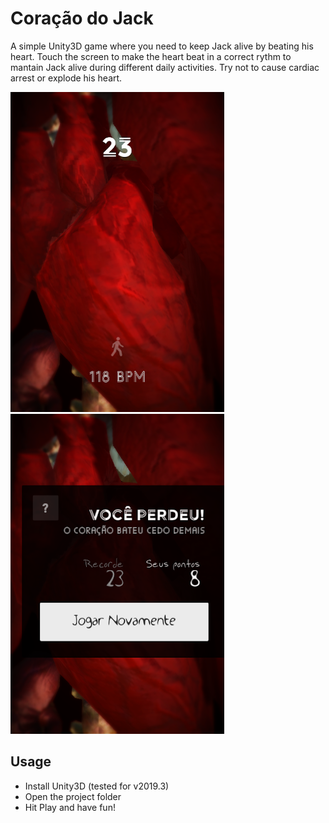 # Coração do Jack

A simple Unity3D game where you need to keep Jack alive by beating his heart. Touch the screen to make the heart beat in a correct rythm to mantain Jack alive during different daily activities. Try not to cause cardiac arrest or explode his heart.

![Jack 1](jack2.png) ![Jack 1](jack5.png)

## Usage
- Install Unity3D (tested for v2019.3)
- Open the project folder
- Hit Play and have fun!
